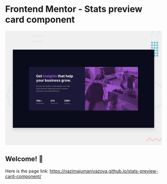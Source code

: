 # Frontend Mentor - Stats preview card component

![Design preview for the Stats preview card component coding challenge](./design/desktop-preview.jpg)

## Welcome! 👋

Here is the page link: https://nazimajumaniyazova.github.io/stats-preview-card-component/
